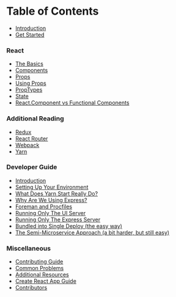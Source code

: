 # Table of Contents

* [Introduction](README.md)
* [Get Started](docs/README.md)

### React

* [The Basics](docs/react/the-basics.md)
* [Components](docs/react/components.md)
* [Props](docs/react/props.md)
* [Using Props](docs/react/using-props.md)
* [PropTypes](docs/react/proptypes.md)
* [State](docs/react/state.md)
* [React.Component vs Functional Components](docs/react/react-component-vs-functional-component.md)

### Additional Reading

* [Redux](docs/additional-reading/redux.md)
* [React Router]()
* [Webpack]()
* [Yarn]()

### Developer Guide

* [Introduction](docs/developer-guide/README.md)
* [Setting Up Your Environment](docs/developer-guide/setting-up-your-environment.md)
* [What Does Yarn Start Really Do?](docs/developer-guide/yarn-start.md)
* [Why Are We Using Express?](docs/developer-guide/express-usage.md)
* [Foreman and Procfiles](docs/developer-guide/foreman-and-procfiles.md)
* [Running Only The UI Server](docs/developer-guide/running-the-ui-server.md)
* [Running Only The Express Server](docs/developer-guide/running-the-express-server.md)
* [Bundled into Single Deploy (the easy way)](docs/developer-guide/bundled-deployment.md)
* [The Semi-Microservice Approach (a bit harder, but still easy)](docs/developer-guide/semi-microservice-deployment.md)

### Miscellaneous

* [Contributing Guide](CONTRIBUTING.md)
* [Common Problems](docs/common-problems.md)
* [Additional Resources](docs/additional-resources.md)
* [Create React App Guide](docs/create-react-app-readme.md)
* [Contributors](CONTRIBUTORS.md)